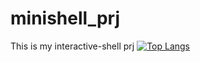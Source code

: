 # minishell_prj
This is my interactive-shell prj
[![Top Langs](https://github-readme-stats.vercel.app/api/top-langs/inhoekim/minishell_prj/tree/release&layout=compact)](https://github.com/inhoekim/github-readme-stats)
<!-- https://github.com/inhoekim/minishell_prj/tree/release -->